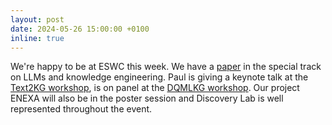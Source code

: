 ```yaml
---
layout: post
date: 2024-05-26 15:00:00 +0100
inline: true
---
```


We're happy to be at ESWC this week. We have a [paper](https://2024.eswc-conferences.org/wp-content/uploads/2024/05/77770011.pdf) in the special track on LLMs and knowledge engineering. Paul is giving a keynote talk at the [Text2KG workshop](https://aiisc.ai/text2kg2024/), is on panel at the [DQMLKG workshop](https://dqmlkg.github.io). Our project ENEXA will also be in the poster session and Discovery Lab is well represented throughout the event. 